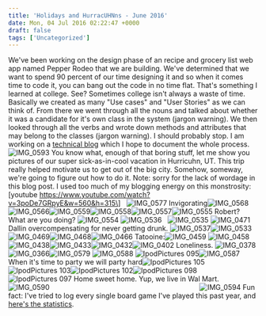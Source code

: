 ```yaml
---
title: 'Holidays and HurracUHNns - June 2016'
date: Mon, 04 Jul 2016 02:22:47 +0000
draft: false
tags: ['Uncategorized']
---
```


We've been working on the design phase of an recipe and grocery list web app named Pepper Rodeo that we are building. We've determined that we want to spend 90 percent of our time designing it and so when it comes time to code it, you can bang out the code in no time flat. That's something I learned at college. See? Sometimes college isn't always a waste of time. Basically we created as many "Use cases" and "User Stories" as we can think of. From there we went through all the nouns and talked about whether it was a candidate for it's own class in the system (jargon warning). We then looked through all the verbs and wrote down methods and attributes that may belong to the classes (jargon warning). I should probably stop. I am working on a [technical blog](http://dallincoons.github.io/) which I hope to document the whole process. ![IMG_0593](https://dallincoons.files.wordpress.com/2016/07/img_0593.jpg) You know what, enough of that boring stuff, let me show you pictures of our super sick-as-in-cool vacation in Hurricuhn, UT. This trip really helped motivate us to get out of the big city. Somehow, someway, we're going to figure out how to do it. Note: sorry for the lack of wordage in this blog post. I used too much of my blogging energy on this monstrosity: \[youtube https://www.youtube.com/watch?v=3poDe7GRpyE&w=560&h=315\]   ![IMG_0577](https://dallincoons.files.wordpress.com/2016/07/img_0577.jpg) Invigorating![IMG_0568](https://dallincoons.files.wordpress.com/2016/07/img_0568.jpg)![IMG_0566](https://dallincoons.files.wordpress.com/2016/07/img_0566.jpg)![IMG_0559](https://dallincoons.files.wordpress.com/2016/07/img_0559.jpg)![IMG_0558](https://dallincoons.files.wordpress.com/2016/07/img_0558.jpg)![IMG_0557](https://dallincoons.files.wordpress.com/2016/07/img_0557.jpg)![IMG_0555](https://dallincoons.files.wordpress.com/2016/07/img_0555.jpg) Robert? What are you doing? ![IMG_0554](https://dallincoons.files.wordpress.com/2016/07/img_0554.jpg) ![IMG_0536](https://dallincoons.files.wordpress.com/2016/07/img_0536.jpg)   ![IMG_0535](https://dallincoons.files.wordpress.com/2016/07/img_0535.jpg) ![IMG_0471](https://dallincoons.files.wordpress.com/2016/07/img_0471.jpg) Dallin overcompensating for never getting drunk. ![IMG_0537](https://dallincoons.files.wordpress.com/2016/07/img_0537.jpg)![IMG_0533](https://dallincoons.files.wordpress.com/2016/07/img_0533.jpg)![IMG_0469](https://dallincoons.files.wordpress.com/2016/07/img_0469.jpg)![IMG_0468](https://dallincoons.files.wordpress.com/2016/07/img_0468.jpg)![IMG_0466](https://dallincoons.files.wordpress.com/2016/07/img_0466.jpg) Tatooine:![IMG_0459](https://dallincoons.files.wordpress.com/2016/07/img_0459.jpg) ![IMG_0458](https://dallincoons.files.wordpress.com/2016/07/img_0458.jpg)![IMG_0438](https://dallincoons.files.wordpress.com/2016/07/img_0438.jpg)![IMG_0433](https://dallincoons.files.wordpress.com/2016/07/img_0433.jpg)![IMG_0432](https://dallincoons.files.wordpress.com/2016/07/img_0432.jpg)![IMG_0402](https://dallincoons.files.wordpress.com/2016/07/img_0402.jpg) Loneliness. ![IMG_0378](https://dallincoons.files.wordpress.com/2016/07/img_0378.jpg) ![IMG_0366](https://dallincoons.files.wordpress.com/2016/07/img_0366.jpg)![IMG_0579](https://dallincoons.files.wordpress.com/2016/07/img_0579.jpg) ![IMG_0588](https://dallincoons.files.wordpress.com/2016/07/img_0588.jpg) ![IpodPictures 095](https://dallincoons.files.wordpress.com/2016/07/ipodpictures-095.jpg)![IMG_0587](https://dallincoons.files.wordpress.com/2016/07/img_0587.jpg)   When it's time to party we will party hard![IpodPictures 105](https://dallincoons.files.wordpress.com/2016/07/ipodpictures-105.jpg)![IpodPictures 103](https://dallincoons.files.wordpress.com/2016/07/ipodpictures-103.jpg)![IpodPictures 102](https://dallincoons.files.wordpress.com/2016/07/ipodpictures-102.jpg)![IpodPictures 098](https://dallincoons.files.wordpress.com/2016/07/ipodpictures-098.jpg)![IpodPictures 097](https://dallincoons.files.wordpress.com/2016/07/ipodpictures-097.jpg) Home sweet home. Yup, we live in Wal Mart.![IMG_0590](https://dallincoons.files.wordpress.com/2016/07/img_0590.jpg)                                                                             ![IMG_0594](https://dallincoons.files.wordpress.com/2016/07/img_0594.jpg) Fun fact: I've tried to log every single board game I've played this past year, and [here's the statistics](https://boardgamegeek.com/plays/bygame/user/dallincoons/subtype/boardgame/start/2015-07-01/end/2016-07-01).
